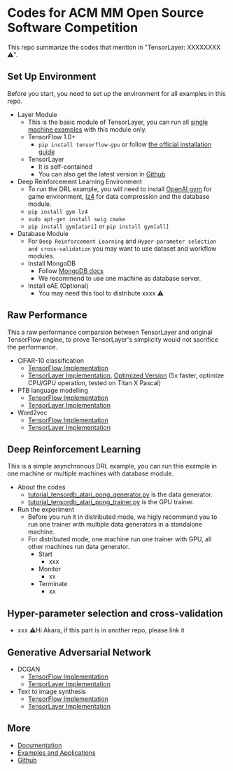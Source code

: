 # Codes for ACM MM Open Source Software Competition
This repo summarize the codes that mention in "TensorLayer: XXXXXXXX ⚠️".

## Set Up Environment
Before you start, you need to set up the environment for all examples in this repo.
* Layer Module
  * This is the basic module of TensorLayer, you can run all [single machine examples](http://tensorlayer.readthedocs.io/en/latest/user/example.html) with this module only.
  * TensorFlow 1.0+
    * `pip install tensorflow-gpu` or follow [the official installation guide](https://www.tensorflow.org/install/)
  * TensorLayer 
    * It is self-contained
    * You can also get the latest version in [Github](https://github.com/zsdonghao/tensorlayer)
* Deep Reinforcement Learning Environment
  * To run the DRL example, you will need to install [OpenAI gym](https://gym.openai.com) for game environment, [lz4](http://python-lz4.readthedocs.io/en/latest/quickstart.html) for data compression and the database module.
  * `pip install gym lz4`
  * `sudo apt-get install swig cmake`
  * `pip install gym[atari]` or `pip install gym[all]`
* Database Module
  * For `Deep Reinforcement Learning` and `Hyper-parameter selection and cross-validation` you may want to use dataset and workflow modules.
  * Install MongoDB
    * Follow [MongoDB docs](https://docs.mongodb.com/manual/installation/)
    * We recommend to use one machine as database server.
  * Install eAE (Optional)
    * You may need this tool to distribute xxxx ⚠️

## Raw Performance
This a raw performance comparsion between TensorLayer and original TensorFlow engine, to prove TensorLayer's simplicity would not sacrifice the performance.
* CIFAR-10 classification
  * [TensorFlow Implementation](https://www.tensorflow.org/tutorials/deep_cnn)
  * [TensorLayer Implementation](https://github.com/akaraspt/tl_paper/blob/master/cifar10.py), [Optimized Version](https://github.com/zsdonghao/tensorlayer/blob/master/example/tutorial_cifar10_tfrecord.py) (5x faster, optimize CPU/GPU operation, tested on Titan X Pascal)
* PTB language modelling
  * [TensorFlow Implementation](https://www.tensorflow.org/tutorials/recurrent)
  * [TensorLayer Implementation](https://github.com/zsdonghao/tensorlayer/blob/master/example/tutorial_ptb_lstm_state_is_tuple.py)
* Word2vec
  * [TensorFlow Implementation](https://www.tensorflow.org/tutorials/word2vec)
  * [TensorLayer Implementation](https://github.com/zsdonghao/tensorlayer/blob/master/example/tutorial_word2vec_basic.py)

## Deep Reinforcement Learning
This is a simple asynchronous DRL example, you can run this example in one machine or multiple machines with database module.
* About the codes
  * [tutorial_tensordb_atari_pong_generator.py](https://github.com/akaraspt/tl_paper/blob/master/tutorial_tensordb_atari_pong_generator.py) is the data generator.
  * [tutorial_tensordb_atari_pong_trainer.py](https://github.com/akaraspt/tl_paper/blob/master/tutorial_tensordb_atari_pong_trainer.py) is the GPU trainer.
* Run the experiment
  * Before you run it in distributed mode, we higly recommend you to run one trainer with multiple data generators in a standalone machine.
  * For distributed mode, one machine run one trainer with GPU, all other machines run data generator.
    * Start
      * xxx
    * Monitor
      * xx
    * Terminate
      * xx

## Hyper-parameter selection and cross-validation
* xxx ⚠️Hi Akara, if this part is in another repo, please link it

## Generative Adversarial Network
* DCGAN
  * [TensorFlow Implementation](https://github.com/carpedm20/DCGAN-tensorflow)
  * [TensorLayer Implementation](https://github.com/zsdonghao/dcgan)
* Text to image synthesis
  * [TensorFlow Implementation](https://github.com/paarthneekhara/text-to-image)
  * [TensorLayer Implementation](https://github.com/zsdonghao/text-to-image)

  
## More
* [Documentation](http://tensorlayer.readthedocs.io)
* [Examples and Applications](http://tensorlayer.readthedocs.io/en/latest/user/example.html)
* [Github](https://github.com/zsdonghao/tensorlayer)

